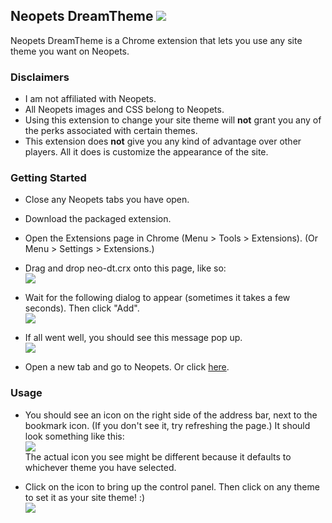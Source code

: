 ## Neopets DreamTheme ![](http://i.imgur.com/CaRRqQo.png)

Neopets DreamTheme is a Chrome extension that lets you use any site theme you want on Neopets.

### Disclaimers
* I am not affiliated with Neopets.
* All Neopets images and CSS belong to Neopets.
* Using this extension to change your site theme will **not** grant you any of the perks associated with certain themes.
* This extension does **not** give you any kind of advantage over other players. All it does is customize the appearance of the site.

### Getting Started
* Close any Neopets tabs you have open.
* Download the packaged extension.
* Open the Extensions page in Chrome (Menu > Tools > Extensions). (Or Menu > Settings > Extensions.)
* Drag and drop neo-dt.crx onto this page, like so:  
![](http://i.imgur.com/FjcHC1F.png)

* Wait for the following dialog to appear (sometimes it takes a few seconds). Then click "Add".  
![](http://i.imgur.com/Z3fVTHv.png)

* If all went well, you should see this message pop up.  
![](http://i.imgur.com/GB1YkZi.png)

* Open a new tab and go to Neopets. Or click <a href="http://www.neopets.com/" target="_blank">here</a>.

### Usage
* You should see an icon on the right side of the address bar, next to the bookmark icon. (If you don't see it, try refreshing the page.) It should look something like this:  
![](http://i.imgur.com/sPJuQF0.png)  
The actual icon you see might be different because it defaults to whichever theme you have selected.

* Click on the icon to bring up the control panel. Then click on any theme to set it as your site theme! :)  
![](http://i.imgur.com/VdgJHaf.png)

